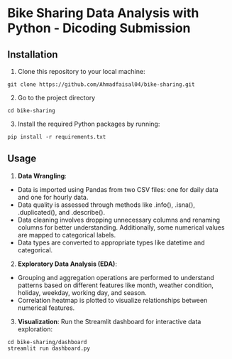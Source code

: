 # Bike Sharing Data Analysis with Python - Dicoding Submission

## Installation
1. Clone this repository to your local machine:
```
git clone https://github.com/Ahmadfaisal04/bike-sharing.git
```
2. Go to the project directory
```
cd bike-sharing
```
3. Install the required Python packages by running:
```
pip install -r requirements.txt
```

## Usage
1. **Data Wrangling**:
- Data is imported using Pandas from two CSV files: one for daily data and one for hourly data.
- Data quality is assessed through methods like .info(), .isna(), .duplicated(), and .describe().
- Data cleaning involves dropping unnecessary columns and renaming columns for better understanding. Additionally, some numerical values are mapped to categorical labels.
- Data types are converted to appropriate types like datetime and categorical.

2. **Exploratory Data Analysis (EDA)**: 
- Grouping and aggregation operations are performed to understand patterns based on different features like month, weather condition, holiday, weekday, working day, and season.
- Correlation heatmap is plotted to visualize relationships between numerical features.

3. **Visualization**: Run the Streamlit dashboard for interactive data exploration:

```
cd bike-sharing/dashboard
streamlit run dashboard.py
```